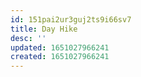 ```yaml
---
id: 151pai2ur3guj2ts9i66sv7
title: Day Hike
desc: ''
updated: 1651027966241
created: 1651027966241
---
```


